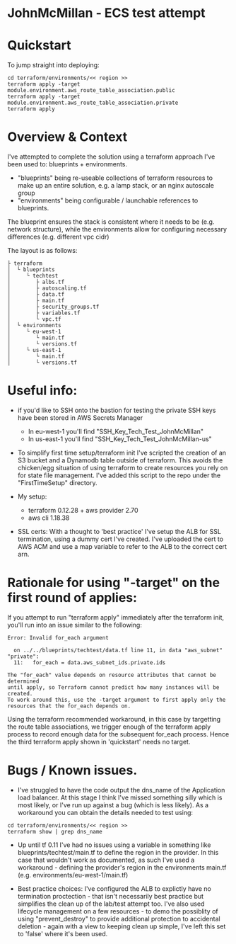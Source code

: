 # JohnMcMillan - ECS test attempt

# Quickstart
To jump straight into deploying:
```
cd terraform/environments/<< region >>
terraform apply -target module.environment.aws_route_table_association.public
terraform apply -target module.environment.aws_route_table_association.private
terraform apply
```

# Overview & Context
I've attempted to complete the solution using a terraform approach I've been used to: blueprints + environments.  

* "blueprints" being re-useable collections of terraform resources to make up an entire solution, e.g. a lamp stack, or an nginx autoscale group
* "environments" being configurable / launchable references to blueprints.

The blueprint ensures the stack is consistent where it needs to be (e.g. network structure), while the environments allow for configuring necessary differences (e.g. different vpc cidr) 

The layout is as follows:

```
├ terraform
│  └ blueprints
│     └ techtest
│        ├ albs.tf
│        ├ autoscaling.tf
│        ├ data.tf
│        ├ main.tf
│        ├ security_groups.tf
│        ├ variables.tf
│        └ vpc.tf
│  └ environments
│     └ eu-west-1
│        └ main.tf
│        └ versions.tf
│     └ us-east-1
│        └ main.tf
│        └ versions.tf
```



# Useful info:
* if you'd like to SSH onto the bastion for testing the private SSH keys have been stored in AWS Secrets Manager
  - In eu-west-1 you'll find "SSH_Key_Tech_Test_JohnMcMillan"
  - In us-east-1 you'll find "SSH_Key_Tech_Test_JohnMcMillan-us"

* To simplify first time setup/terraform init I've scripted the creation of an S3 bucket and a Dynamodb table outside of terraform. 
  This avoids the chicken/egg situation of using terraform to create resources you rely on for state file management. 
  I've added this script to the repo under the "FirstTimeSetup" directory. 

* My setup:
  - terraform 0.12.28 + aws provider 2.70
  - aws cli 1.18.38

* SSL certs:
With a thought to 'best practice' I've setup the ALB for SSL termination, using a dummy cert I've created. I've uploaded the cert to AWS ACM and use a map variable to refer to the ALB to the correct cert arn. 


# Rationale for using "-target" on the first round of applies:
If you attempt to run "terraform apply" immediately after the terraform init, you'll run into an issue similar to the following:
```
Error: Invalid for_each argument

  on ../../blueprints/techtest/data.tf line 11, in data "aws_subnet" "private":
  11:   for_each = data.aws_subnet_ids.private.ids

The "for_each" value depends on resource attributes that cannot be determined
until apply, so Terraform cannot predict how many instances will be created.
To work around this, use the -target argument to first apply only the
resources that the for_each depends on.
```

Using the terraform recommended workaround, in this case by targetting the route table associations, we trigger enough of the terraform apply process to record enough data for the subsequent for_each process. 
Hence the third terraform apply shown in 'quickstart' needs no target.

# Bugs / Known issues. 
* I've struggled to have the code output the dns_name of the Application load balancer. At this stage I think I've missed something silly which is most likely, or I've run up against a bug (which is less likely). 
As a workaround you can obtain the details needed to test using:
```
cd terraform/environments/<< region >>
terraform show | grep dns_name
```

* Up until tf 0.11 I've had no issues using a variable in something like blueprints/techtest/main.tf to define the region in the provider. 
In this case that wouldn't work as documented, as such I've used a workaround - defining the provider's region in the environments main.tf (e.g. environments/eu-west-1/main.tf)

* Best practice choices: I've configured the ALB to explictly have no termination proctection - that isn't necessarily best practice but simplifies the clean up of the lab/test attempt too. 
I've also used lifecycle management on a few resources - to demo the possiblity of using "prevent_destroy" to provide additional protection to accidental deletion - again with a view to keeping clean up simple, I've left this set to 'false' where it's been used.
